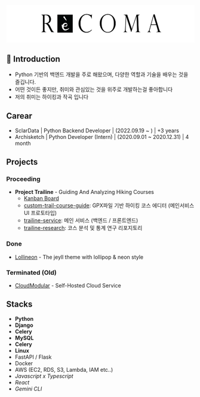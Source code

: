 <div align="center">
  <img src="profile.png" alt="profile" height="100px" />
</div>


## 👋 Introduction
* Python 기반의 백엔드 개발을 주로 해왔으며, 다양한 역할과 기술을 배우는 것을 즐깁니다.<br>
* 어떤 것이든 좋지만, 취미와 관심있는 것을 위주로 개발하는걸 좋아합니다<br>
* 저의 취미는 하이킹과 작곡 입니다<br>

## Carear
* SclarData | Python Backend Developer | (2022.09.19 ~ ) | +3 years
* Archisketch | Python Developer (Intern) | (2020.09.01 ~ 2020.12.31) | 4 month

## Projects

### Proceeding
* **Project Trailine** - Guiding And Analyzing Hiking Courses
  * [Kanban Board](https://github.com/users/recoma96/projects/5)
  * [custom-trail-course-guide](https://github.com/recoma96/trail-course-guide): GPX파일 기반 하이킹 코스 에디터 (메인서비스 UI 프로토타입)
  * [trailine-service](https://github.com/recoma96/trailine): 메인 서비스 (백엔드 / 프론트엔드)
  * [trailine-research](https://github.com/recoma96/trailine-research): 코스 분석 및 통계 연구 리포지토리


### Done
* [Lollineon](https://github.com/sweetcase-production/lollineon) - The jeyll theme with lollipop & neon style

### Terminated (Old)
* [CloudModular](https://github.com/recoma96/cloudmodular) - Self-Hosted Cloud Service




## Stacks

* **Python**
* **Django**
* **Celery**
* **MySQL**
* **Celery**
* **Linux**
* FastAPI / Flask
* Docker
* AWS (EC2, RDS, S3, Lambda, IAM etc..)
* _Javascript x Typescript_
* _React_
* _Gemini CLI_
